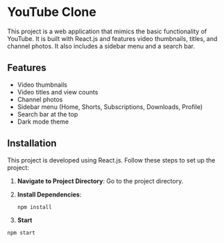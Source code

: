 # YouTube Clone

This project is a web application that mimics the basic functionality of YouTube. It is built with React.js and features video thumbnails, titles, and channel photos. It also includes a sidebar menu and a search bar.

## Features

- Video thumbnails
- Video titles and view counts
- Channel photos
- Sidebar menu (Home, Shorts, Subscriptions, Downloads, Profile)
- Search bar at the top
- Dark mode theme

## Installation

This project is developed using React.js. Follow these steps to set up the project:

1. **Navigate to Project Directory**: Go to the project directory.
2. **Install Dependencies**:

   ```bash
   npm install
   ```
3. **Start**

  ```npm start```
